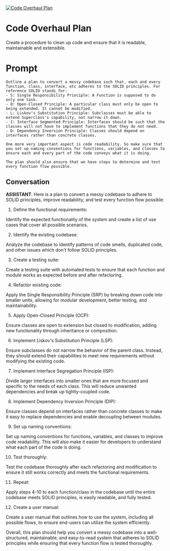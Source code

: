 
[![Code Overhaul Plan](https://flow-prompt-covers.s3.us-west-1.amazonaws.com/icon/futuristic/futu_6.png)]()
# Code Overhaul Plan 
Create a procedure to clean up code and ensure that it is readable, maintainable and extensible.

# Prompt

```
Outline a plan to convert a messy codebase such that, each and every function, class, interface, etc adheres to the SOLID principles. For reference SOLID stands for:
- S: Single Responsibility Principle: A Function is supposed to do only one task.
- O: Open-Closed Principle: A particular class must only be open to being extended. It cannot be modified. 
- L: Liskov's Substitution Principle: Subclasses must be able to extend Superclass's capability, not narrow it down.
- I: Interface Segmented Principle: Interfaces should be such that the classes will not have to implement functions that they do not need.
- D: Dependency Inversion Principle: Classes should depend on interfaces rather than concrete classes.

One more very important aspect is code readability. So make sure that you set up naming conventions for functions, variables, and classes to ensure each and every part of the code conveys what it is doing.

The plan should also ensure that we have steps to determine and test every function flow possible.

```

## Conversation

**ASSISTANT**: Here is a plan to convert a messy codebase to adhere to SOLID principles, improve readability, and test every function flow possible:



1. Define the functional requirements:

Identify the expected functionality of the system and create a list of use cases that cover all possible scenarios.



2. Identify the existing codebase:

Analyze the codebase to identify patterns of code smells, duplicated code, and other issues which don't follow SOLID principles.



3. Create a testing suite:

Create a testing suite with automated tests to ensure that each function and module works as expected before and after refactoring.



4. Refactor existing code:

Apply the Single Responsibility Principle (SRP) by breaking down code into smaller units, allowing for modular development, better testing, and maintainability.



5. Apply Open-Closed Principle (OCP):

Ensure classes are open to extension but closed to modification, adding new functionality through inheritance or composition.



6. Implement Liskov's Substitution Principle (LSP):

Ensure subclasses do not narrow the behavior of the parent class. Instead, they should extend their capabilities to meet new requirements without modifying the existing code.



7. Implement Interface Segregation Principle (ISP):

Divide larger interfaces into smaller ones that are more focused and specific to the needs of each class. This will reduce unwanted dependencies and break up tightly-coupled code.



8. Implement Dependency Inversion Principle (DIP):

Ensure classes depend on interfaces rather than concrete classes to make it easy to replace dependencies and enable decoupling between modules.



9. Set up naming conventions:

Set up naming conventions for functions, variables, and classes to improve code readability. This will also make it easier for developers to understand what each part of the code is doing.



10. Test thoroughly:

Test the codebase thoroughly after each refactoring and modification to ensure it still works correctly and meets the functional requirements.



11. Repeat:

Apply steps 4-10 to each function/class in the codebase until the entire codebase meets SOLID principles, is easily readable, and fully tested.



12. Create a user manual:

Create a user manual that outlines how to use the system, including all possible flows, to ensure end-users can utilize the system efficiently.



Overall, this plan should help you convert a messy codebase into a well-structured, maintainable, and easy-to-read system that adheres to SOLID principles while ensuring that every function flow is tested thoroughly.


